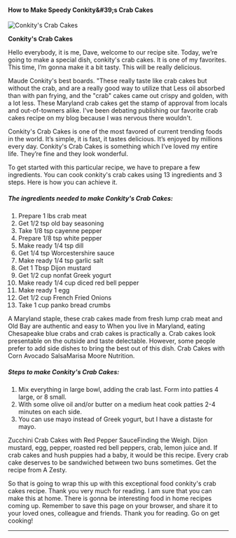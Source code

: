             

#### How to Make Speedy Conkity&amp;#39;s Crab Cakes

![Conkity's Crab Cakes](https://img-global.cpcdn.com/recipes/8d25615400a7945d/751x532cq70/conkitys-crab-cakes-recipe-main-photo.jpg)

**Conkity's Crab Cakes**

Hello everybody, it is me, Dave, welcome to our recipe site. Today, we’re going to make a special dish, conkity's crab cakes. It is one of my favorites. This time, I’m gonna make it a bit tasty. This will be really delicious.

Maude Conkity's best boards. "These really taste like crab cakes but without the crab, and are a really good way to utilize that Less oil absorbed than with pan frying, and the "crab" cakes came out crispy and golden, with a lot less. These Maryland crab cakes get the stamp of approval from locals and out-of-towners alike. I've been debating publishing our favorite crab cakes recipe on my blog because I was nervous there wouldn't.

Conkity's Crab Cakes is one of the most favored of current trending foods in the world. It’s simple, it is fast, it tastes delicious. It’s enjoyed by millions every day. Conkity's Crab Cakes is something which I’ve loved my entire life. They’re fine and they look wonderful.

To get started with this particular recipe, we have to prepare a few ingredients. You can cook conkity's crab cakes using 13 ingredients and 3 steps. Here is how you can achieve it.

##### The ingredients needed to make Conkity's Crab Cakes:

1.  Prepare 1 lbs crab meat
2.  Get 1/2 tsp old bay seasoning
3.  Take 1/8 tsp cayenne pepper
4.  Prepare 1/8 tsp white pepper
5.  Make ready 1/4 tsp dill
6.  Get 1/4 tsp Worcestershire sauce
7.  Make ready 1/4 tsp garlic salt
8.  Get 1 Tbsp Dijon mustard
9.  Get 1/2 cup nonfat Greek yogurt
10.  Make ready 1/4 cup diced red bell pepper
11.  Make ready 1 egg
12.  Get 1/2 cup French Fried Onions
13.  Take 1 cup panko bread crumbs

A Maryland staple, these crab cakes made from fresh lump crab meat and Old Bay are authentic and easy to When you live in Maryland, eating Chesapeake blue crabs and crab cakes is practically a. Crab cakes look presentable on the outside and taste delectable. However, some people prefer to add side dishes to bring the best out of this dish. Crab Cakes with Corn Avocado SalsaMarisa Moore Nutrition.

##### Steps to make Conkity's Crab Cakes:

1.  Mix everything in large bowl, adding the crab last. Form into patties 4 large, or 8 small.
2.  With some olive oil and/or butter on a medium heat cook patties 2-4 minutes on each side.
3.  You can use mayo instead of Greek yogurt, but I have a distaste for mayo.

Zucchini Crab Cakes with Red Pepper SauceFinding the Weigh. Dijon mustard, egg, pepper, roasted red bell peppers, crab, lemon juice and. If crab cakes and hush puppies had a baby, it would be this recipe. Every crab cake deserves to be sandwiched between two buns sometimes. Get the recipe from A Zesty.

So that is going to wrap this up with this exceptional food conkity's crab cakes recipe. Thank you very much for reading. I am sure that you can make this at home. There is gonna be interesting food in home recipes coming up. Remember to save this page on your browser, and share it to your loved ones, colleague and friends. Thank you for reading. Go on get cooking!

* * *